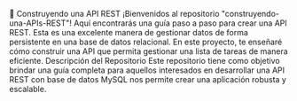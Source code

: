 🚀 Construyendo una API REST
¡Bienvenidos al repositorio "construyendo-una-APIs-REST"! Aquí encontrarás una guía paso a paso para crear una API REST. Esta es una excelente manera de gestionar datos de forma persistente en una base de datos relacional. En este proyecto, te enseñaré cómo construir una API que permita gestionar una lista de tareas de manera eficiente.
Descripción del Repositorio
Este repositorio tiene como objetivo brindar una guía completa para aquellos interesados en desarrollar una API REST con base de datos MySQL nos permite crear una aplicación robusta y escalable.
